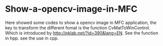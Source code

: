 # Show-a-opencv-image-in-MFC
Here showed some codes to show a opencv image in MFC application, the key to transform the different fomat is the function CvMatToWinControl.
Which is introduced by http://pklab.net/?id=390&lang=EN.
 See the function in hpp.
 see the use in cpp.
